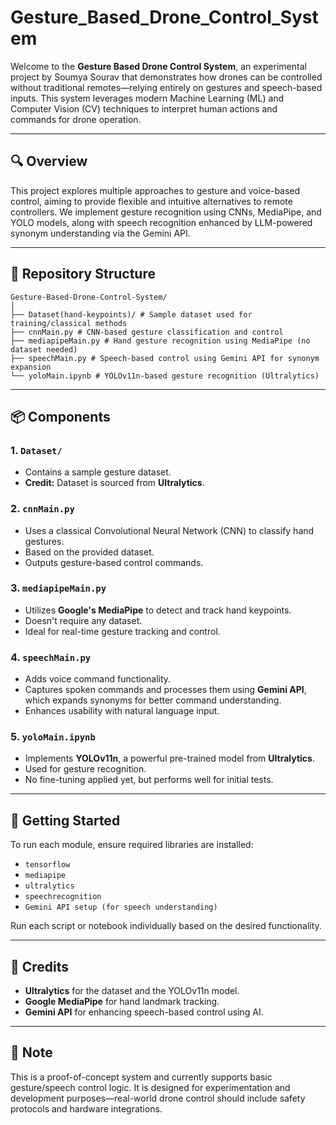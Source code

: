 # Gesture_Based_Drone_Control_System

Welcome to the **Gesture Based Drone Control System**, an experimental project by Soumya Sourav that demonstrates how drones can be controlled without traditional remotes—relying entirely on gestures and speech-based inputs. This system leverages modern Machine Learning (ML) and Computer Vision (CV) techniques to interpret human actions and commands for drone operation.

---

## 🔍 Overview

This project explores multiple approaches to gesture and voice-based control, aiming to provide flexible and intuitive alternatives to remote controllers. We implement gesture recognition using CNNs, MediaPipe, and YOLO models, along with speech recognition enhanced by LLM-powered synonym understanding via the Gemini API.

---

## 📁 Repository Structure
```
Gesture-Based-Drone-Control-System/
│
├── Dataset(hand-keypoints)/ # Sample dataset used for training/classical methods
├── cnnMain.py # CNN-based gesture classification and control
├── mediapipeMain.py # Hand gesture recognition using MediaPipe (no dataset needed)
├── speechMain.py # Speech-based control using Gemini API for synonym expansion
└── yoloMain.ipynb # YOLOv11n-based gesture recognition (Ultralytics)
```


---

## 📦 Components

### 1. `Dataset/`
- Contains a sample gesture dataset.
- **Credit:** Dataset is sourced from **Ultralytics**.

### 2. `cnnMain.py`
- Uses a classical Convolutional Neural Network (CNN) to classify hand gestures.
- Based on the provided dataset.
- Outputs gesture-based control commands.

### 3. `mediapipeMain.py`
- Utilizes **Google's MediaPipe** to detect and track hand keypoints.
- Doesn't require any dataset.
- Ideal for real-time gesture tracking and control.

### 4. `speechMain.py`
- Adds voice command functionality.
- Captures spoken commands and processes them using **Gemini API**, which expands synonyms for better command understanding.
- Enhances usability with natural language input.

### 5. `yoloMain.ipynb`
- Implements **YOLOv11n**, a powerful pre-trained model from **Ultralytics**.
- Used for gesture recognition.
- No fine-tuning applied yet, but performs well for initial tests.

---

## 🚀 Getting Started

To run each module, ensure required libraries are installed:

- `tensorflow`
- `mediapipe`
- `ultralytics`
- `speechrecognition`
- `Gemini API setup (for speech understanding)`

Run each script or notebook individually based on the desired functionality.

---

## 🤝 Credits

- **Ultralytics** for the dataset and the YOLOv11n model.
- **Google MediaPipe** for hand landmark tracking.
- **Gemini API** for enhancing speech-based control using AI.

---

## 📌 Note

This is a proof-of-concept system and currently supports basic gesture/speech control logic. It is designed for experimentation and development purposes—real-world drone control should include safety protocols and hardware integrations.

